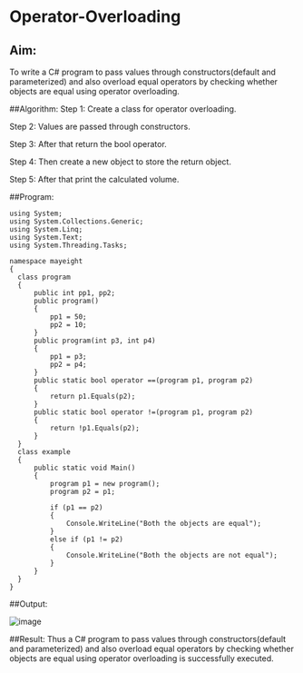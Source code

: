 # Operator-Overloading

## Aim:
 To write a C# program to pass values through constructors(default and parameterized) and also overload equal operators by checking whether objects are equal using operator overloading. 
 
 ##Algorithm:
 Step 1:
Create a class for operator overloading.

Step 2:
Values are passed through constructors.

Step 3:
After that return the bool operator.

Step 4:
Then create a new object to store the return object.

Step 5:
After that print the calculated volume.
 
 
 ##Program:
 ~~~
 using System;
using System.Collections.Generic;
using System.Linq;
using System.Text;
using System.Threading.Tasks;

namespace mayeight
{
   class program
   {
       public int pp1, pp2;
       public program()
       {
           pp1 = 50;
           pp2 = 10;
       }
       public program(int p3, int p4)
       {
           pp1 = p3;
           pp2 = p4;
       }
       public static bool operator ==(program p1, program p2)
       {
           return p1.Equals(p2);
       }
       public static bool operator !=(program p1, program p2)
       {
           return !p1.Equals(p2);
       }
   }
   class example
   {
       public static void Main()
       {
           program p1 = new program();
           program p2 = p1;

           if (p1 == p2)
           {
               Console.WriteLine("Both the objects are equal");
           }
           else if (p1 != p2)
           {
               Console.WriteLine("Both the objects are not equal");
           }
       }
   }
}
~~~
 
 ##Output:
 
![image](https://github.com/Sarvesh993/Operator-Overloading/assets/94881923/ac4d333a-c532-47af-afc8-0d468897bd7b)

 
 ##Result:
Thus a C# program to pass values through constructors(default and parameterized) and also overload equal operators by checking whether objects are equal using operator overloading is successfully executed.
